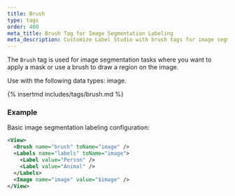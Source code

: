 ```yaml
---
title: Brush
type: tags
order: 400
meta_title: Brush Tag for Image Segmentation Labeling
meta_description: Customize Label Studio with brush tags for image segmentation labeling for machine learning and data science projects.
---
```


The `Brush` tag is used for image segmentation tasks where you want to apply a mask or use a brush to draw a region on the image.

Use with the following data types: image.

{% insertmd includes/tags/brush.md %}

### Example

Basic image segmentation labeling configuration:

```xml
<View>
  <Brush name="brush" toName="image" />
  <Labels name="labels" toName="image">
    <Label value="Person" />
    <Label value="Animal" />
  </Labels>
  <Image name="image" value="$image" />
</View>
```
